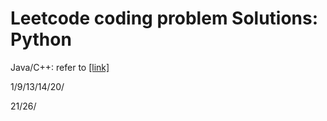 # Leetcode coding problem Solutions: Python
Java/C++: refer to [[link]](https://github.com/grandyang/leetcode?tab=readme-ov-file)


1/9/13/14/20/



21/26/

